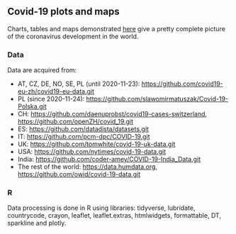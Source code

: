 ## Covid-19 plots and maps

Charts, tables and maps demonstrated [here](https://thetateht.github.io/covid/) give a pretty complete picture of the coronavirus development in the world.

### Data

Data are acquired from:

- AT, CZ, DE, NO, SE, PL (until 2020-11-23): https://github.com/covid19-eu-zh/covid19-eu-data.git
- PL (since 2020-11-24): https://github.com/slawomirmatuszak/Covid-19-Polska.git
- CH: https://github.com/daenuprobst/covid19-cases-switzerland, https://github.com/openZH/covid_19.git
- ES: https://github.com/datadista/datasets.git
- IT: https://github.com/pcm-dpc/COVID-19.git
- UK: https://github.com/tomwhite/covid-19-uk-data.git
- USA: https://github.com/nytimes/covid-19-data.git
- India: https://github.com/coder-amey/COVID-19-India_Data.git
- The rest of the world: https://data.humdata.org, https://github.com/owid/covid-19-data.git


### R

Data processing is done in R using libraries: tidyverse, lubridate, countrycode, crayon, leaflet, leaflet.extras, htmlwidgets, formattable, DT, sparkline and plotly.
